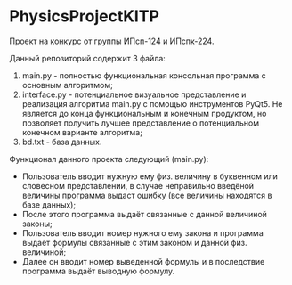 # PhysicsProjectKITP
Проект на конкурс от группы ИПсп-124 и ИПспк-224.

Данный репозиторий содержит 3 файла:
  1. main.py - полностью функциональная консольная программа с основным алгоритмом;
  2. interface.py - потенциальное визуальное представление и реализация алгоритма main.py с помощью инструментов PyQt5. Не является до конца функциональным и конечным продуктом, но позволяет получить лучшее представление о потенциальном конечном варианте алгоритма;
  3. bd.txt - база данных.


Функционал данного проекта следующий (main.py):
  - Пользователь вводит нужную ему физ. величину в буквенном или словесном представлении, в случае неправильно введёной величины программа выдаст ошибку (все величины находятся в базе данных);
  - После этого программа выдаёт связанные с данной величиной законы;
  - Пользователь вводит номер нужного ему закона и программа выдаёт формулы связанные с этим законом и данной физ. величиной;
  - Далее он вводит номер выведенной формулы и в последствие программа выдаёт выводную формулу.

